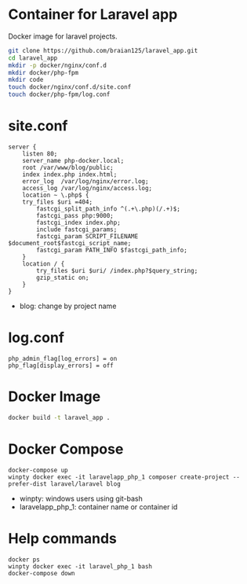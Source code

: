 # Container for Laravel app

Docker image for laravel projects.

```sh
git clone https://github.com/braian125/laravel_app.git
cd laravel_app
mkdir -p docker/nginx/conf.d 
mkdir docker/php-fpm 
mkdir code
touch docker/nginx/conf.d/site.conf
touch docker/php-fpm/log.conf
```

# site.conf
```
server {
    listen 80;
    server_name php-docker.local;
    root /var/www/blog/public;
    index index.php index.html;
    error_log  /var/log/nginx/error.log;
    access_log /var/log/nginx/access.log;
    location ~ \.php$ {
    try_files $uri =404;
        fastcgi_split_path_info ^(.+\.php)(/.+)$;
        fastcgi_pass php:9000;
        fastcgi_index index.php;
        include fastcgi_params;
        fastcgi_param SCRIPT_FILENAME $document_root$fastcgi_script_name;
        fastcgi_param PATH_INFO $fastcgi_path_info;
    }
    location / {
        try_files $uri $uri/ /index.php?$query_string;
        gzip_static on;
    }
}
```
- blog: change by project name

# log.conf
```
php_admin_flag[log_errors] = on
php_flag[display_errors] = off
```

# Docker Image

```sh
docker build -t laravel_app .
```

# Docker Compose

```
docker-compose up
winpty docker exec -it laravelapp_php_1 composer create-project --prefer-dist laravel/laravel blog
```

- winpty: windows users using git-bash
- laravelapp_php_1: container name or container id

# Help commands
    docker ps
    winpty docker exec -it laravel_php_1 bash
    docker-compose down
